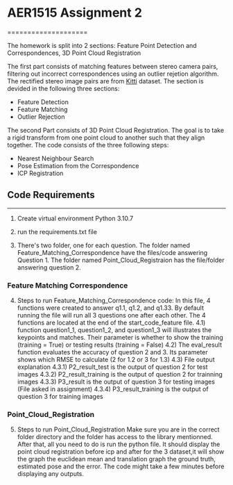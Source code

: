 # AER1515 Assignment 2
====================

The homework is split into 2 sections: Feature Point Detection and Correspondences, 3D Point Cloud Registration

The first part consists of matching features between stereo camera pairs, filtering out incorrect correspondences using an outlier rejetion algorithm. The rectified stereo image pairs are from [Kitti](https://www.cvlibs.net/datasets/kitti/eval_scene_flow.php?benchmark=stereo) dataset. The section is devided in the following three sections:

* Feature Detection
* Feature Matching
* Outlier Rejection

The second Part consists of 3D Point Cloud Registration. The goal is to take a rigid transform from one point cloud to another such that they align together. The code consists of the three following steps:

* Nearest Neighbour Search
* Pose Estimation from the Correspondence
* ICP Registration

## Code Requirements
----

1) Create virtual environment Python 3.10.7

2) run the requirements.txt file

3) There's two folder, one for each question. The folder named Feature_Matching_Correspondence have the files/code answering 
Question 1. The folder named Point_Cloud_Registraion has the file/folder answering question 2.

### Feature Matching Correspondence

4) Steps to run Feature_Matching_Correspondence code:
In this file, 4 functions were created to answer q1.1, q1.2, and q1.33. By default running the file will run all 3 questions one after each  other.
The 4 functions are located at the end of the start_code_feature file. 
	4.1) function question1_1, question1_2, and question1_3 will illustrates the keypoints and matches. Their parameter is whether to show the training (training = True) or testing results (training = False)
	4.2) The eval_result function evaluates the accuracy of question 2 and 3. Its parameter shows which RMSE to calculate (2 for 1.2 or 3 for 1.3)
	4.3) File output explanation
		4.3.1) P2_result_test is the output of question 2 for test images
		4.3.2) P2_result_training is the output of question 2 for trainning images
		4.3.3) P3_result is the output of question 3 for testing images (File asked in assignment)
		4.3.4) P3_result_training is the output of question 3 for training images

### Point_Cloud_Registration

5) Steps to run Point_Cloud_Registration
Make sure you are in the correct folder directory and the folder has access to the library mentionned.
After that, all you need to do is run the python file. It should display the point cloud registration before icp and after for the 3 dataset,it will show the graph the euclidean mean and translation graph
the ground truth, estimated pose and the error. The code might take a few minutes before displaying any outputs. 
